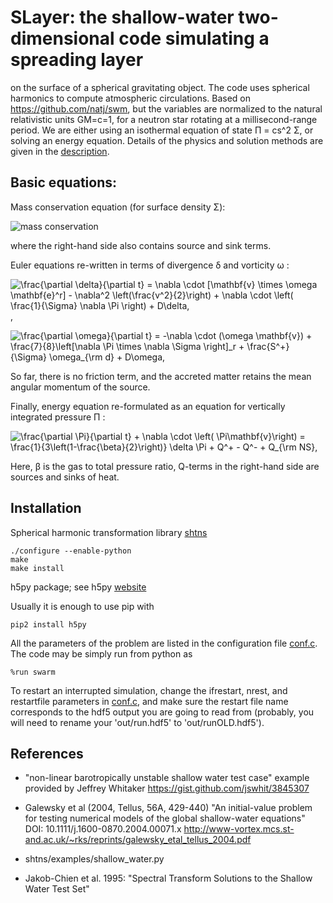 # SLayer: the shallow-water two-dimensional code simulating a spreading layer
on the surface of a spherical gravitating object. The code uses
spherical harmonics to compute
atmospheric circulations. Based on https://github.com/natj/swm, but the
variables are normalized to the natural relativistic units GM=c=1, for a
neutron star rotating at a millisecond-range period.
We are either using an isothermal equation of state &Pi; = cs^2 &Sigma;, or
solving an energy equation. Details of the physics and solution methods are
given in the [description](https://github.com/pabolmasov/swarm/blob/master/slayer_art/swslayer.pdf). 

## Basic equations:

Mass conservation equation (for surface density &Sigma;):

<img alt="mass conservation"
src="https://latex.codecogs.com/gif.latex?%5Cfrac%7B%5Cpartial%20%5CSigma%7D%7B%5Cpartial%20t%7D%20%3D%20-%20%5Cnabla%20%5Ccdot%20%28%5CSigma%20%5Cmathbf%7Bv%7D%29%20&plus;%20S%5E&plus;%20-%20S%5E-%2C">

where the right-hand side also contains source and sink terms. 

Euler equations re-written in terms of divergence &delta; and vorticity
&omega; :

<img alt="\frac{\partial \delta}{\partial t} = \nabla \cdot [\mathbf{v} \times
\omega \mathbf{e}^r] - \nabla^2 \left(\frac{v^2}{2}\right) + \nabla \cdot
\left( \frac{1}{\Sigma} \nabla \Pi \right) + D\delta,"
src="https://latex.codecogs.com/gif.latex?%5Cfrac%7B%5Cpartial%20%5Cdelta%7D%7B%5Cpartial%20t%7D%20%3D%20%5Cnabla%20%5Ccdot%20%5B%5Cmathbf%7Bv%7D%20%5Ctimes%20%5Comega%20%5Cmathbf%7Be%7D%5Er%5D%20-%20%5Cnabla%5E2%20%5Cleft%28%5Cfrac%7Bv%5E2%7D%7B2%7D%5Cright%29%20&amp;plus;%20%5Cnabla%20%5Ccdot%20%5Cleft%28%20%5Cfrac%7B1%7D%7B%5CSigma%7D%20%5Cnabla%20%5CPi%20%5Cright%29%20&amp;plus;%20D%5Cdelta%2C">,

<img alt="\frac{\partial \omega}{\partial t} = -\nabla \cdot (\omega \mathbf{v}) + \frac{7}{8}\left[\nabla \Pi \times \nabla \Sigma \right]_r + \frac{S^+}{\Sigma} \omega_{\rm d} + D\omega," src="https://latex.codecogs.com/gif.latex?%5Cfrac%7B%5Cpartial%20%5Comega%7D%7B%5Cpartial%20t%7D%20%3D%20-%5Cnabla%20%5Ccdot%20%28%5Comega%20%5Cmathbf%7Bv%7D%29%20&amp;plus;%20%5Cfrac%7B7%7D%7B8%7D%5Cleft%5B%5Cnabla%20%5CPi%20%5Ctimes%20%5Cnabla%20%5CSigma%20%5Cright%5D_r%20&amp;plus;%20%5Cfrac%7BS%5E&amp;plus;%7D%7B%5CSigma%7D%20%5Comega_%7B%5Crm%20d%7D%20&amp;plus;%20D%5Comega%2C">

So far, there is no friction term, and the accreted matter retains the mean
angular momentum of the source.

Finally, energy equation re-formulated as an equation for vertically
integrated pressure &Pi; :

<img alt="\frac{\partial \Pi}{\partial t} + \nabla \cdot \left( \Pi\mathbf{v}\right) = \frac{1}{3\left(1-\frac{\beta}{2}\right)} \delta \Pi + Q^+ - Q^- + Q_{\rm NS}," src="https://latex.codecogs.com/gif.latex?%5Cfrac%7B%5Cpartial%20%5CPi%7D%7B%5Cpartial%20t%7D%20&amp;plus;%20%5Cnabla%20%5Ccdot%20%5Cleft%28%20%5CPi%20%5Cmathbf%7Bv%7D%5Cright%29%20%3D%20%5Cfrac%7B1%7D%7B3%5Cleft%281-%5Cfrac%7B%5Cbeta%7D%7B2%7D%5Cright%29%7D%20%5Cdelta%20%5CPi%20&amp;plus;%20Q%5E&amp;plus;%20-%20Q%5E-%20&amp;plus;%20Q_%7B%5Crm%20NS%7D%2C">

Here, &beta; is the gas to total pressure ratio, Q-terms in the right-hand
side are sources and sinks of heat. 

## Installation

Spherical harmonic transformation library [shtns](https://bitbucket.org/nschaeff/shtns)

```
./configure --enable-python
make
make install
```

h5py package; see h5py [website](http://docs.h5py.org/en/latest/index.html)

Usually it is enough to use pip with
```
pip2 install h5py
```

All the parameters of the problem are listed in the configuration file
[conf.c](https://github.com/pabolmasov/swarm/blob/master/conf.py). The code
may be simply run from python as
```
%run swarm
```

To restart an interrupted simulation, change the ifrestart, nrest, and
restartfile parameters in
[conf.c](https://github.com/pabolmasov/swarm/blob/master/conf.py), and make
sure the restart file name corresponds to the hdf5 output you are going to
read from (probably, you will need to rename your 'out/run.hdf5' to 'out/runOLD.hdf5').

## References

*  "non-linear barotropically unstable shallow water test case"
  example provided by Jeffrey Whitaker
  https://gist.github.com/jswhit/3845307

*  Galewsky et al (2004, Tellus, 56A, 429-440)
  "An initial-value problem for testing numerical models of the global
  shallow-water equations" DOI: 10.1111/j.1600-0870.2004.00071.x
  http://www-vortex.mcs.st-and.ac.uk/~rks/reprints/galewsky_etal_tellus_2004.pdf
  
*  shtns/examples/shallow_water.py

*  Jakob-Chien et al. 1995:
  "Spectral Transform Solutions to the Shallow Water Test Set"


